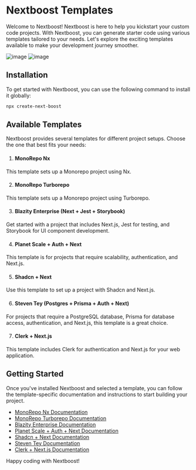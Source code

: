 
# Nextboost Templates

Welcome to Nextboost! Nextboost is here to help you kickstart your custom code projects. With Nextboost, you can generate starter code using various templates tailored to your needs. Let's explore the exciting templates available to make your development journey smoother.

![image](https://github.com/Diwanshumidha/NextBoost/assets/125127610/9444dc84-08b2-4a7d-9929-312184132c31)
![image](https://github.com/Diwanshumidha/NextBoost/assets/125127610/334a86b8-9a06-4cab-910c-82d7b7989882)


## Installation

To get started with Nextboost, you can use the following command to install it globally:

```bash
npx create-next-boost

```

## Available Templates
Nextboost provides several templates for different project setups. Choose the one that best fits your needs:

1. #### MonoRepo Nx
This template sets up a Monorepo project using Nx.

2. #### MonoRepo Turborepo
This template sets up a Monorepo project using Turborepo.

3. #### Blazity Enterprise (Next + Jest + Storybook)
Get started with a project that includes Next.js, Jest for testing, and Storybook for UI component development.

4. #### Planet Scale + Auth + Next
This template is for projects that require scalability, authentication, and Next.js.

5. #### Shadcn + Next
Use this template to set up a project with Shadcn and Next.js.

6. #### Steven Tey (Postgres + Prisma + Auth + Next)
For projects that require a PostgreSQL database, Prisma for database access, authentication, and Next.js, this template is a great choice.

7. #### Clerk + Next.js
This template includes Clerk for authentication and Next.js for your web application.


## Getting Started
Once you've installed Nextboost and selected a template, you can follow the template-specific documentation and instructions to start building your project.

- [MonoRepo Nx Documentation](https://github.com/vercel/examples/tree/main/solutions/nx-monorepo)
- [MonoRepo Turborepo Documentation](https://github.com/vercel/turbo/tree/main/examples/basic)
- [Blazity Enterprise Documentation](https://github.com/Blazity/next-enterprise)
- [Planet Scale + Auth + Next Documentation](https://github.com/planetscale/nextjs-planetscale-starter)
- [Shadcn + Next Documentation](https://github.com/shadcn-ui/next-template)
- [Steven Tey Documentation](https://github.com/vercel/nextjs-postgres-auth-starter)
- [Clerk + Next.js Documentation](https://github.com/clerkinc/clerk-nextjs-starter)


Happy coding with Nextboost!






